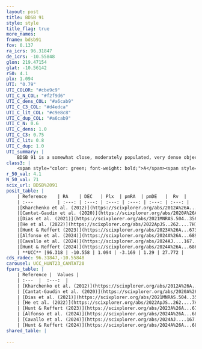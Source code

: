 ```yaml
---
layout: post
title: BDSB 91
style: style
title_flag: true
more_names: 
fname: bdsb91
fov: 0.137
ra_icrs: 96.31847
de_icrs: -10.55848
glon: 219.47154
glat: -10.56142
r50: 4.1
plx: 1.094
UTI: "0.79"
UTI_COLOR: "#cbe9c9"
UTI_C_N_COL: "#f2f9d6"
UTI_C_dens_COL: "#a6cab9"
UTI_C_C3_COL: "#d4edca"
UTI_C_lit_COL: "#c9e8c8"
UTI_C_dup_COL: "#a6cab9"
UTI_C_N: 0.6
UTI_C_dens: 1.0
UTI_C_C3: 0.75
UTI_C_lit: 0.8
UTI_C_dup: 1.0
UTI_summary: |
    BDSB 91 is a somewhat close, moderately populated, very dense object of high C3 quality. It is well-studied in the literature.
class3: |
    <span style="color: green; font-weight: bold;">A</span><span style="color: #FFC300; font-weight: bold;">B</span>
r_50_val: 4.1
N_50_val: 71
scix_url: BDSB%2091
posit_table: |
    | Reference    | RA    | DEC   | Plx  | pmRA  | pmDE   |  Rv  |
    | :---         | :---: | :---: | :---: | :---: | :---: | :---: |
    |[Kharchenko et al. (2012)](https://scixplorer.org/abs/2012A%26A...543A.156K) | 96.323 | -10.555 | -- | 0.21 | -0.74 | -- |
    |[Cantat-Gaudin et al. (2020)](https://scixplorer.org/abs/2020A%26A...640A...1C) | 96.319 | -10.551 | 1.033 | -3.183 | 1.15 | -- |
    |[Dias et al. (2021)](https://scixplorer.org/abs/2021MNRAS.504..356D) | 96.329 | -10.546 | 1.018 | -3.101 | 1.164 | -- |
    |[He et al. (2022)](https://scixplorer.org/abs/2022ApJS..262....7H) | 96.322 | -10.55 | 1.105 | -3.143 | 1.237 | -- |
    |[Hunt & Reffert (2023)](https://scixplorer.org/abs/2023A%26A...673A.114H) | 96.316 | -10.558 | 1.049 | -3.125 | 1.229 | 41.44 |
    |[Alfonso et al. (2024)](https://scixplorer.org/abs/2024A%26A...689A..18A) | 97.701 | -9.55 | 0.981 | -3.202 | 0.652 | -- |
    |[Cavallo et al. (2024)](https://scixplorer.org/abs/2024AJ....167...12C) | 96.34 | -10.536 | 1.09 | -- | -- | -- |
    |[Hunt & Reffert (2024)](https://scixplorer.org/abs/2024A%26A...686A..42H) | 96.316 | -10.558 | 1.049 | -3.125 | 1.229 | 41.44 |
    | **UCC** |96.318 | -10.558 | 1.094 | -3.169 | 1.29 | 27.772 | 
cds_radec: 96.31847,-10.55848
carousel: UCC_HUNT23_CANTAT20
fpars_table: |
    | Reference |  Values |
    | :---  |  :---:  |
    | [Kharchenko et al. (2012)](https://scixplorer.org/abs/2012A%26A...543A.156K) | `e_bv=1.353, distance=1918, log_age=6.65` |
    | [Cantat-Gaudin et al. (2020)](https://scixplorer.org/abs/2020A%26A...640A...1C) | `AVNN=1.8, DMNN=9.91, AgeNN=7.15` |
    | [Dias et al. (2021)](https://scixplorer.org/abs/2021MNRAS.504..356D) | `Av=1.471, Dist=912, logage=6.736, [Fe/H]=0.007` |
    | [He et al. (2022)](https://scixplorer.org/abs/2022ApJS..262....7H) | `A0=1.55, logAge=6.7` |
    | [Hunt & Reffert (2023)](https://scixplorer.org/abs/2023A%26A...673A.114H) | `AV50=1.551, diffAV50=2.201, MOD50=9.678, logAge50=6.654` |
    | [Alfonso et al. (2024)](https://scixplorer.org/abs/2024A%26A...689A..18A) | `AV=1.79942, MOD=9.91013, logAge=7.64419, Z=0.00678` |
    | [Cavallo et al. (2024)](https://scixplorer.org/abs/2024AJ....167...12C) | `AV50=1.46, dMod50=10.8, logAge50=7.96, [Fe/H]50=0.09` |
    | [Hunt & Reffert (2024)](https://scixplorer.org/abs/2024A%26A...686A..42H) | `MassJ=82.9037` |
shared_table: |
    
---
```

